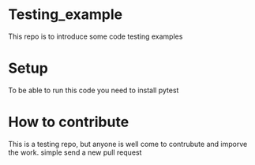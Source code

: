 # Testing_example
This repo is to introduce some code testing examples

# Setup
To be able to run this code you need to install pytest

# How to contribute
This is a testing repo, but anyone is well come to contrubute and imporve the work. 
simple send a new pull request
